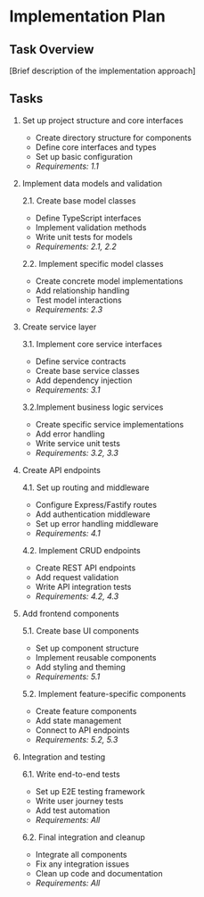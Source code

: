 # Implementation Plan

## Task Overview

[Brief description of the implementation approach]

## Tasks

1. Set up project structure and core interfaces
    - Create directory structure for components
    - Define core interfaces and types
    - Set up basic configuration
    - _Requirements: 1.1_

2. Implement data models and validation

   2.1. Create base model classes
    - Define TypeScript interfaces
    - Implement validation methods
    - Write unit tests for models
    - _Requirements: 2.1, 2.2_

   2.2. Implement specific model classes
    - Create concrete model implementations
    - Add relationship handling
    - Test model interactions
    - _Requirements: 2.3_

3. Create service layer

   3.1. Implement core service interfaces
    - Define service contracts
    - Create base service classes
    - Add dependency injection
    - _Requirements: 3.1_

   3.2.Implement business logic services
    - Create specific service implementations
    - Add error handling
    - Write service unit tests
    - _Requirements: 3.2, 3.3_

4. Create API endpoints

   4.1. Set up routing and middleware
    - Configure Express/Fastify routes
    - Add authentication middleware
    - Set up error handling middleware
    - _Requirements: 4.1_

   4.2. Implement CRUD endpoints
    - Create REST API endpoints
    - Add request validation
    - Write API integration tests
    - _Requirements: 4.2, 4.3_

5. Add frontend components

   5.1. Create base UI components
    - Set up component structure
    - Implement reusable components
    - Add styling and theming
    - _Requirements: 5.1_

   5.2. Implement feature-specific components
    - Create feature components
    - Add state management
    - Connect to API endpoints
    - _Requirements: 5.2, 5.3_

6. Integration and testing

   6.1. Write end-to-end tests
    - Set up E2E testing framework
    - Write user journey tests
    - Add test automation
    - _Requirements: All_

   6.2. Final integration and cleanup
    - Integrate all components
    - Fix any integration issues
    - Clean up code and documentation
    - _Requirements: All_
